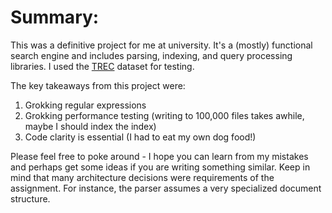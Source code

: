 Summary:
==


This was a definitive project for me at university. It's a (mostly) functional search engine and includes parsing, indexing, and query processing libraries. I used the [TREC](http://http://trec.nist.gov/) dataset for testing.

The key takeaways from this project were:

1. Grokking regular expressions
2. Grokking performance testing (writing to 100,000 files takes awhile, maybe I should index the index)
3. Code clarity is essential (I had to eat my own dog food!)

Please feel free to poke around - I hope you can learn from my mistakes and perhaps get some ideas if you are writing something similar. Keep in mind that many architecture decisions were requirements of the assignment. For instance, the parser assumes a very specialized document structure.